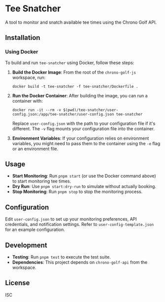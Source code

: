 # Tee Snatcher

A tool to monitor and snatch available tee times using the Chrono Golf API.

## Installation

### Using Docker

To build and run `tee-snatcher` using Docker, follow these steps:

1. **Build the Docker Image**:
   From the root of the `chrono-golf-js` workspace, run:
   ```
   docker build -t tee-snatcher -f tee-snatcher/Dockerfile .
   ```

2. **Run the Docker Container**:
   After building the image, you can run a container with:
   ```
   docker run -it --rm -v $(pwd)/tee-snatcher/user-config.json:/app/tee-snatcher/user-config.json tee-snatcher
   ```
   Replace `user-config.json` with the path to your configuration file if it's different. The `-v` flag mounts your configuration file into the container.

3. **Environment Variables**:
   If your configuration relies on environment variables, you might need to pass them to the container using the `-e` flag or an environment file.

## Usage

- **Start Monitoring**: Run `pnpm start` (or use the Docker command above) to start monitoring tee times.
- **Dry Run**: Use `pnpm start:dry-run` to simulate without actually booking.
- **Stop Monitoring**: Run `pnpm stop` to stop the monitoring process.

## Configuration

Edit `user-config.json` to set up your monitoring preferences, API credentials, and notification settings. Refer to `user-config-template.json` for an example configuration.

## Development

- **Testing**: Run `pnpm test` to execute the test suite.
- **Dependencies**: This project depends on `chrono-golf-api` from the workspace.

## License

ISC

